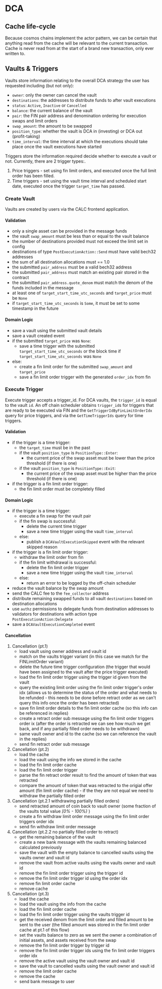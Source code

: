 # DCA

## Cache life-cycle

Because cosmos chains implement the actor pattern, we can be certain that anything read from the cache will be relevant to the current transaction. Cache is never read from at the start of a brand new transaction, only ever written to.

## Vaults & Triggers

Vaults store information relating to the overall DCA strategy the user has requested including (but not only):

- `owner`: only the owner can cancel the vault
- `destinations`: the addresses to distribute funds to after vault executions
- `status`: `Active`, `Inactive` or `Cancelled`
- `balance`: the current balance of the vault
- `pair`: the FIN pair address and denomination ordering for execution swaps and limit orders
- `swap_amount`: the amount to be swapped
- `position_type`: whether the vault is DCA in (investing) or DCA out (profit-taking)
- `time_interval`: the time interval at which the executions should take place once the vault executions have started

Triggers store the information required decide whether to execute a vault or not. Currently, there are 2 trigger types:.

1. Price triggers - set using fin limit orders, and executed once the full limit order has been filled.
2. Time triggers - set using the vault time interval and scheduled start date, executed once the trigger `target_time` has passed.

### Create Vault

Vaults are created by users via the CALC frontend application.

#### Validation

- only a single asset can be provided in the message funds
- the vault `swap_amount` must be less than or equal to the vault balance
- the number of destinations provided must not exceed the limit set in config
- destinations of type `PostExecutionAction::Send` must have vaild bech32 addresses
- the sum of all destination allocations must == 1.0
- the submitted `pair_address` must be a valid bech32 address
- the submitted `pair_address` must match an existing pair stored in the contract
- the submitted `pair_address.quote_denom` must match the denom of the funds included in the message
- at least one of `target_start_time_utc_seconds` and `target_price` must be `None`
- if `target_start_time_utc_seconds` is `Some`, it must be set to some timestamp in the future

#### Domain Logic

- save a vault using the submitted vault details
- save a vault created event
- if the submitted `target_price` was `None`:
  - save a time trigger with the submitted `target_start_time_utc_seconds` or the block time if `target_start_time_utc_seconds` was `None`
- else:
  - create a fin limit order for the submitted `swap_amount` and `target_price`
  - save a fin limit order trigger with the generated `order_idx` from fin

### Execute Trigger

Execute trigger accepts a trigger_id. For DCA vaults, the `trigger_id` is equal to the vault `id`. An off chain scheduler obtains `trigger_id`s for triggers that are ready to be executed via FIN and the `GetTriggerIdByFinLimitOrderIdx` query for price triggers, and via the `GetTimeTriggerIds` query for time triggers.

#### Validation

- if the trigger is a time trigger:
  - the `target_time` must be in the past
  - if the vault `position_type` is `PositionType::Enter`:
    - the current price of the swap asset must be lower than the price threshold (if there is one)
  - if the vault `position_type` is `PositionType::Exit`:
    - the current price of the swap asset must be higher than the price threshold (if there is one)
- if the trigger is a fin limit order trigger:
  - the fin limit order must be completely filled

#### Domain Logic

- if the trigger is a time trigger:
  - execute a fin swap for the vault pair
  - if the fin swap is successful:
    - delete the current time trigger
    - save a new time trigger using the vault `time_interval`
  - else:
    - publish a `DCAVaultExecutionSkipped` event with the relevant skipped reason
- if the trigger is a fin limit order trigger:
  - withdraw the limit order from fin
  - if the fin limit withdrawal is successful:
    - delete the fin limit order trigger
    - save a new time trigger using the vault `time_interval`
  - else:
    - return an error to be logged by the off-chain scheduler
- reduce the vault balance by the swap amount
- send the CALC fee to the `fee_collector` address
- distribute remaining swapped funds to all vault `destinations` based on destination allocations
- use `authz` permissions to delegate funds from destination addresses to validators for destinations with action type `PostExecutionAction:Delegate`
- save a `DCAVaultExecutionCompleted` event

#### Cancellation

1. Cancellation (pt.1)
   - load vault using owner address and vault id
   - match on the vaults trigger variant (in this case we match for the FINLimitOrder variant)
   - delete the future time trigger configuration (the trigger that would have been assigned to the vault after the price trigger executed)
   - load the fin limit order trigger using the trigger id given from the vault
   - query the existing limit order using the fin limit order trigger's order idx (allows us to determine the status of the order and what needs to be refunded - this needs to be done before retract order as we can't query this info once the order has been retracted)
   - save fin limit order details to the fin limit order cache (so this info can be referenced in replies)
   - create a retract order sub message using the fin limit order triggers order ix (after the order is retracted we can see how much we get back, and if any partially filled order needs to be withdrawn)
   - same vault owner and id to the cache (so we can reference the vault in the replies)
   - send fin retract order sub message
2. Cancellation (pt.2)
   - load the cache
   - load the vault using the info we stored in the cache
   - load the fin limit order cache
   - load the fin limit order trigger
   - parse the fin retract order result to find the amount of token that was retracted
   - compare the amount of token that was retracted to the origial offer amount (fin limit order cache) - if the they are not equal we need to withdraw the partially filled order
3. Cancellation (pt.2.1 withdrawing partially filled orders)
   - send retracted amount of coin back to vault owner (some fraction of the vaults total value _[0% - 100%)_ )
   - create a fin withdraw limit order message using the fin limit order triggers order idx
   - send fin withdraw limit order message
4. Cancellation (pt.2.2 no partially filled order to retract)
   - get the remaining balance of the vault
   - create a new bank message with the vaults remaining balanced calculated previously
   - save the vault with the empty balance to cancelled vaults using the vaults owner and vault id
   - remove the vault from active vaults using the vaults owner and vault id
   - remove the fin limit order trigger using the trigger id
   - remove the fin limit order trigger id using the order idx
   - remove fin limit order cache
   - remove cache
5. Cancellation (pt.3)
   - load the cache
   - load the vault using the info from the cache
   - load the fin limit order cache
   - load the fin limit order trigger using the vaults trigger id
   - get the received denom from the limit order and filled amount to be sent to the user (the filled amount was stored in the fin limit order cache at pt.1 of this flow)
   - set the vaults balance to zero as we sent the owner a combination of initial assets, and assets received from the swap
   - remove the fin limit order trigger by trigger id
   - remove the fin limit order trigger ids using the fin limit order triggers order idx
   - remove the active vault using the vault owner and vault id
   - save the vault to cancelled vaults using the vault owner and vault id
   - remove the limit order cache
   - remove the cache
   - send bank message to user

